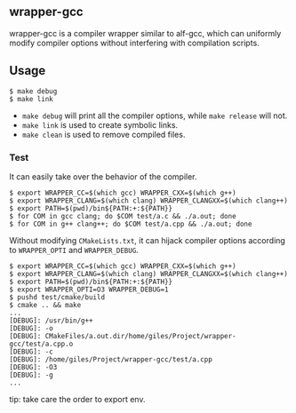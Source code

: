## wrapper-gcc

wrapper-gcc is a compiler wrapper similar to alf-gcc, which can uniformly modify compiler options without interfering with compilation scripts.



## Usage

```
$ make debug
$ make link
```
-  `make debug` will print all the compiler options, while `make release` will not.
- `make link` is used to create symbolic links.
- `make clean` is used to remove compiled files.


### Test

It can easily take over the behavior of the compiler.

```
$ export WRAPPER_CC=$(which gcc) WRAPPER_CXX=$(which g++)
$ export WRAPPER_CLANG=$(which clang) WRAPPER_CLANGXX=$(which clang++)
$ export PATH=$(pwd)/bin${PATH:+:${PATH}}
$ for COM in gcc clang; do $COM test/a.c && ./a.out; done
$ for COM in g++ clang++; do $COM test/a.cpp && ./a.out; done 
```

Without modifying `CMakeLists.txt`, it can hijack compiler options according to `WRAPPER_OPTI` and `WRAPPER_DEBUG`.

```
$ export WRAPPER_CC=$(which gcc) WRAPPER_CXX=$(which g++)
$ export WRAPPER_CLANG=$(which clang) WRAPPER_CLANGXX=$(which clang++)
$ export PATH=$(pwd)/bin${PATH:+:${PATH}}
$ export WRAPPER_OPTI=O3 WRAPPER_DEBUG=1
$ pushd test/cmake/build
$ cmake .. && make
...
[DEBUG]: /usr/bin/g++
[DEBUG]: -o
[DEBUG]: CMakeFiles/a.out.dir/home/giles/Project/wrapper-gcc/test/a.cpp.o
[DEBUG]: -c
[DEBUG]: /home/giles/Project/wrapper-gcc/test/a.cpp
[DEBUG]: -O3
[DEBUG]: -g
...
```
tip: take care the order to export env.